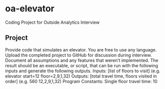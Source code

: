 # oa-elevator
Coding Project for Outside Analytics Interview

## Project

Provide code that simulates an elevator. You are free to use any language.
Upload the completed project to GitHub for discussion during interview.
Document all assumptions and any features that weren’t implemented.
The result should be an executable, or script, that can be run with the following inputs and generate the following outputs.
                  Inputs: [list of floors to visit] (e.g. elevator start=12 floor=2,9,1,32)
                  Outputs: [total travel time, floors visited in order] (e.g. 560 12,2,9,1,32)
                  Program Constants: Single floor travel time: 10
